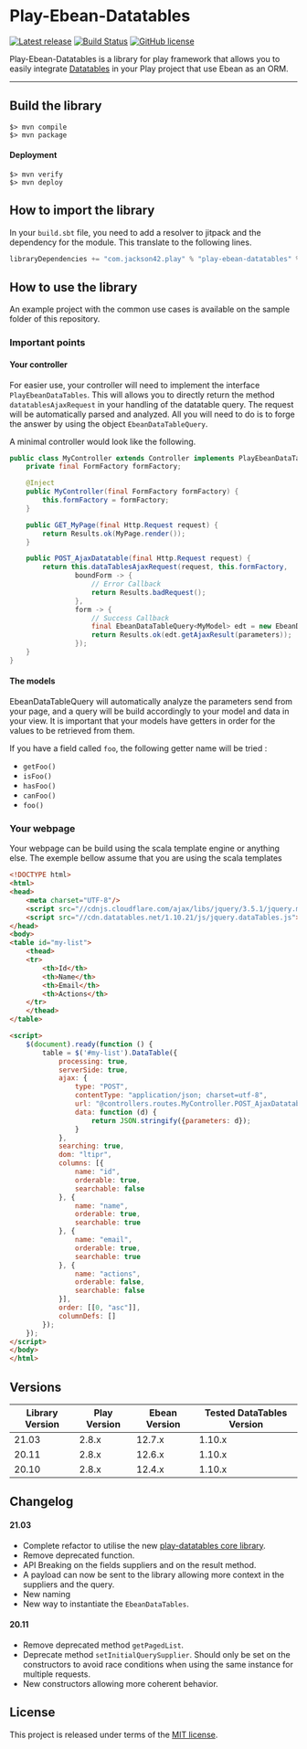 # Play-Ebean-Datatables

[![Latest release](https://img.shields.io/github/v/release/PierreAdam/play-ebean-datatables)](https://github.com/PierreAdam/play-ebean-datatables/releases/latest)
[![Build Status](https://travis-ci.com/PierreAdam/play-ebean-datatables.svg?branch=master)](https://travis-ci.com/PierreAdam/play-ebean-datatables)
[![GitHub license](https://img.shields.io/github/license/PierreAdam/play-ebean-datatables)](https://raw.githubusercontent.com/PierreAdam/play-ebean-datatables/master/LICENSE)

Play-Ebean-Datatables is a library for play framework that allows you to easily integrate [Datatables](https://datatables.net/) in your Play project that use Ebean as an ORM.
*****

## Build the library

```shell
$> mvn compile
$> mvn package
```

#### Deployment

```shell
$> mvn verify
$> mvn deploy
```

## How to import the library

In your ```build.sbt``` file, you need to add a resolver to jitpack and the dependency for the module. This translate to the following lines.

```scala
libraryDependencies += "com.jackson42.play" % "play-ebean-datatables" % "21.03"
```

## How to use the library

An example project with the common use cases is available on the sample folder of this repository.

### Important points

#### Your controller

For easier use, your controller will need to implement the interface `PlayEbeanDataTables`. This will allows you to directly return the method `datatablesAjaxRequest` in your
handling of the datatable query. The request will be automatically parsed and analyzed. All you will need to do is to forge the answer by using the object `EbeanDataTableQuery`.

A minimal controller would look like the following.

```java
public class MyController extends Controller implements PlayEbeanDataTables {
    private final FormFactory formFactory;

    @Inject
    public MyController(final FormFactory formFactory) {
        this.formFactory = formFactory;
    }

    public GET_MyPage(final Http.Request request) {
        return Results.ok(MyPage.render());
    }

    public POST_AjaxDatatable(final Http.Request request) {
        return this.dataTablesAjaxRequest(request, this.formFactory,
                boundForm -> {
                    // Error Callback
                    return Results.badRequest();
                },
                form -> {
                    // Success Callback
                    final EbeanDataTableQuery<MyModel> edt = new EbeanDataTableQuery<>(MyModel.class);
                    return Results.ok(edt.getAjaxResult(parameters));
                });
    }
}
```

#### The models

EbeanDataTableQuery will automatically analyze the parameters send from your page, and a query will be build accordingly to your model and data in your view. It is important that
your models have getters in order for the values to be retrieved from them.

If you have a field called `foo`, the following getter name will be tried :

- `getFoo()`
- `isFoo()`
- `hasFoo()`
- `canFoo()`
- `foo()`

### Your webpage

Your webpage can be build using the scala template engine or anything else. The exemple bellow assume that you are using the scala templates

```html
<!DOCTYPE html>
<html>
<head>
    <meta charset="UTF-8"/>
    <script src="//cdnjs.cloudflare.com/ajax/libs/jquery/3.5.1/jquery.min.js"></script>
    <script src="//cdn.datatables.net/1.10.21/js/jquery.dataTables.js"></script>
</head>
<body>
<table id="my-list">
    <thead>
    <tr>
        <th>Id</th>
        <th>Name</th>
        <th>Email</th>
        <th>Actions</th>
    </tr>
    </thead>
</table>

<script>
    $(document).ready(function () {
        table = $('#my-list').DataTable({
            processing: true,
            serverSide: true,
            ajax: {
                type: "POST",
                contentType: "application/json; charset=utf-8",
                url: "@controllers.routes.MyController.POST_AjaxDatatable",
                data: function (d) {
                    return JSON.stringify({parameters: d});
                }
            },
            searching: true,
            dom: "ltipr",
            columns: [{
                name: "id",
                orderable: true,
                searchable: false
            }, {
                name: "name",
                orderable: true,
                searchable: true
            }, {
                name: "email",
                orderable: true,
                searchable: true
            }, {
                name: "actions",
                orderable: false,
                searchable: false
            }],
            order: [[0, "asc"]],
            columnDefs: []
        });
    });
</script>
</body>
</html>
```

## Versions

| Library Version | Play Version | Ebean Version | Tested DataTables Version  |
|-----------------|--------------|---------------|----------------------------|
| 21.03           | 2.8.x        | 12.7.x        | 1.10.x                     |
| 20.11           | 2.8.x        | 12.6.x        | 1.10.x                     |
| 20.10           | 2.8.x        | 12.4.x        | 1.10.x                     |

## Changelog

#### 21.03

- Complete refactor to utilise the new [play-datatables core library](https://github.com/PierreAdam/play-datatables).
- Remove deprecated function.
- API Breaking on the fields suppliers and on the result method.
- A payload can now be sent to the library allowing more context in the suppliers and the query.
- New naming
- New way to instantiate the `EbeanDataTables`.

#### 20.11

- Remove deprecated method `getPagedList`.
- Deprecate method `setInitialQuerySupplier`. Should only be set on the constructors to avoid race conditions when using the same instance for multiple requests.
- New constructors allowing more coherent behavior.

## License

This project is released under terms of the [MIT license](https://raw.githubusercontent.com/PierreAdam/play-ebean-datatables/master/LICENSE).
